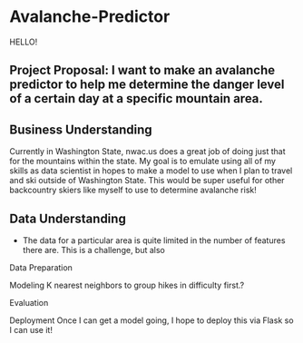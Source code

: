 # Avalanche-Predictor

HELLO!

## Project Proposal: I want to make an avalanche predictor to help me determine the danger level of a certain day at a specific mountain area. 

## Business Understanding

Currently in Washington State, nwac.us does a great job of doing just that for the mountains within the state. My goal is to emulate using all of my skills as data scientist in hopes to make a model to use when I plan to travel and ski outside of Washington State. This would be super useful for other backcountry skiers like myself to use to determine avalanche risk! 

## Data Understanding
- The data for a particular area is quite limited in the number of features there are. This is a challenge, but also 


Data Preparation


Modeling
K nearest neighbors to group hikes in difficulty first.? 

Evaluation


Deployment
Once I can get a model going, I hope to deploy this via Flask so I can use it! 


